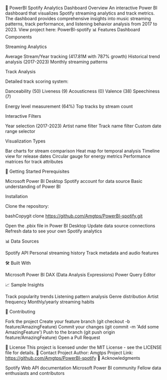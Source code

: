 🎵 PowerBI Spotify Analytics Dashboard
Overview
An interactive Power BI dashboard that visualizes Spotify streaming analytics and track metrics. The dashboard provides comprehensive insights into music streaming patterns, track performance, and listening behavior analysis from 2017 to 2023.
View project here: PowerBI-spotify
📊 Features
Dashboard Components

Streaming Analytics

Average Stream/Year tracking (417.81M with 787% growth)
Historical trend analysis (2017-2023)
Monthly streaming patterns


Track Analysis

Detailed track scoring system:

Danceability (50)
Liveness (9)
Acousticness (0)
Valence (38)
Speechiness (7)


Energy level measurement (64%)
Top tracks by stream count



Interactive Filters

Year selection (2017-2023)
Artist name filter
Track name filter
Custom date range selector

Visualization Types

Bar charts for stream comparison
Heat map for temporal analysis
Timeline view for release dates
Circular gauge for energy metrics
Performance matrices for track attributes

🚀 Getting Started
Prerequisites

Microsoft Power BI Desktop
Spotify account for data source
Basic understanding of Power BI

Installation

Clone the repository:

bashCopygit clone https://github.com/Amgtps/PowerBI-spotify.git

Open the .pbix file in Power BI Desktop
Update data source connections
Refresh data to see your own Spotify analytics

📊 Data Sources

Spotify API
Personal streaming history
Track metadata and audio features

🛠️ Built With

Microsoft Power BI
DAX (Data Analysis Expressions)
Power Query Editor

📈 Sample Insights

Track popularity trends
Listening pattern analysis
Genre distribution
Artist frequency
Monthly/yearly streaming habits

🤝 Contributing

Fork the project
Create your feature branch (git checkout -b feature/AmazingFeature)
Commit your changes (git commit -m 'Add some AmazingFeature')
Push to the branch (git push origin feature/AmazingFeature)
Open a Pull Request

📝 License
This project is licensed under the MIT License - see the LICENSE file for details.
📧 Contact
Project Author: Amgtps
Project Link: https://github.com/Amgtps/PowerBI-spotify
🙏 Acknowledgments

Spotify Web API documentation
Microsoft Power BI community
Fellow data enthusiasts and contributors
